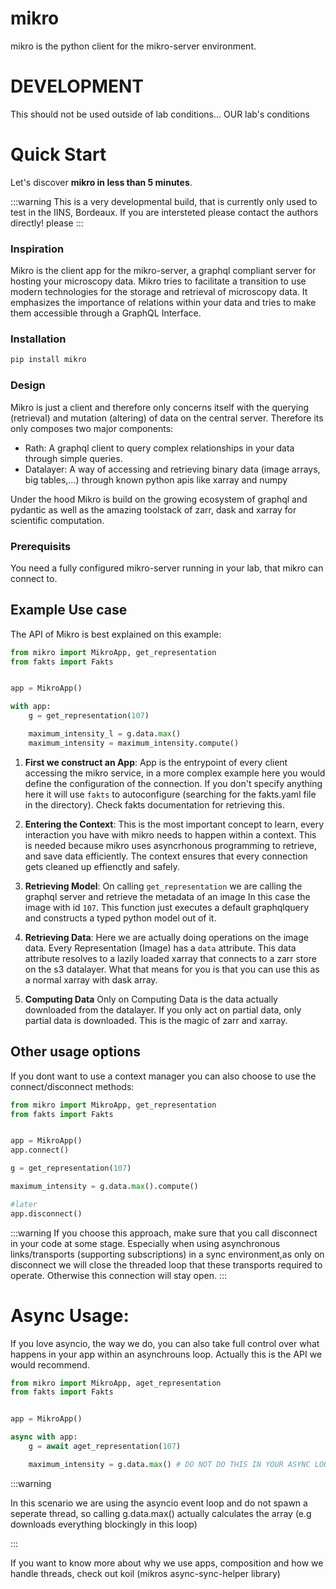 # mikro

mikro is the python client for the mikro-server environment.

# DEVELOPMENT

This should not be used outside of lab conditions... OUR lab's conditions

# Quick Start

Let's discover **mikro in less than 5 minutes**.

:::warning
This is a very developmental build, that is currently only used to test in the IINS, Bordeaux. If you are intersteted please contact
the authors directly!
please
:::

### Inspiration

Mikro is the client app for the mikro-server, a graphql compliant server for hosting your microscopy data. Mikro tries to
facilitate a transition to use modern technologies for the storage and retrieval of microscopy data. It emphasizes the importance
of relations within your data and tries to make them accessible through a GraphQL Interface.

### Installation

```bash
pip install mikro
```

### Design

Mikro is just a client and therefore only concerns itself with the querying (retrieval) and mutation (altering) of data on
the central server. Therefore its only composes two major components:

- Rath: A graphql client to query complex relationships in your data through simple queries.
- Datalayer: A way of accessing and retrieving binary data (image arrays, big tables,...) through known python apis like xarray and numpy

Under the hood Mikro is build on the growing ecosystem of graphql and pydantic as well as the amazing toolstack
of zarr, dask and xarray for scientific computation.

### Prerequisits

You need a fully configured mikro-server running in your lab, that mikro can connect to.

## Example Use case

The API of Mikro is best explained on this example:

```python
from mikro import MikroApp, get_representation
from fakts import Fakts


app = MikroApp()

with app:
    g = get_representation(107)

    maximum_intensity_l = g.data.max()
    maximum_intensity = maximum_intensity.compute()
```

1. **First we construct an App**:
   App is the entrypoint of every client accessing the mikro service,
   in a more complex example here you would define the configuration of
   the connection. If you don't specify anything here it will use `fakts` to
   autoconfigure (searching for the fakts.yaml file in the directory). Check
   fakts documentation for retrieving this.

2. **Entering the Context**:
   This is the most important concept to learn, every interaction you have with
   mikro needs to happen within a context. This is needed because mikro uses
   asyncrhonous programming to retrieve, and save data efficiently. The context
   ensures that every connection gets cleaned up effienctly and safely.

3. **Retrieving Model**:
   On calling `get_representation` we are calling the graphql server and retrieve
   the metadata of an image In this case the image with id `107`. This function just
   executes a default graphqlquery and constructs a typed python model out of it.

4. **Retrieving Data**:
   Here we are actually doing operations on the image data. Every Representation
   (Image) has a `data` attribute. This data attribute resolves to a lazily loaded
   xarray that connects to a zarr store on the s3 datalayer. What that means for you
   is that you can use this as a normal xarray with dask array.

5. **Computing Data**
   Only on Computing Data is the data actually downloaded from the datalayer. If you
   only act on partial data, only partial data is downloaded. This is the magic of
   zarr and xarray.

## Other usage options

If you dont want to use a context manager you can also choose to
use the connect/disconnect methods:

```python
from mikro import MikroApp, get_representation
from fakts import Fakts


app = MikroApp()
app.connect()

g = get_representation(107)

maximum_intensity = g.data.max().compute()

#later
app.disconnect()


```

:::warning
If you choose this approach, make sure that you call disconnect in your code at some
stage. Especially when using asynchronous links/transports (supporting subscriptions) in a sync
environment,as only on disconnect we will close the threaded loop that these transports required
to operate. Otherwise this connection will stay open.
:::

# Async Usage:

If you love asyncio, the way we do, you can also take full control over what happens in your app
within an asynchrouns loop. Actually this is the API we would recommend.

```python
from mikro import MikroApp, aget_representation
from fakts import Fakts


app = MikroApp()

async with app:
    g = await aget_representation(107)

    maximum_intensity = g.data.max() # DO NOT DO THIS IN YOUR ASYNC LOOP

```

:::warning

In this scenario we are using the asyncio event loop and do not spawn a seperate thread, so calling
g.data.max() actually calculates the array (e.g downloads everything blockingly in this loop)

:::

If you want to know more about why we use apps, composition and how we handle threads, check out koil
(mikros async-sync-helper library)

